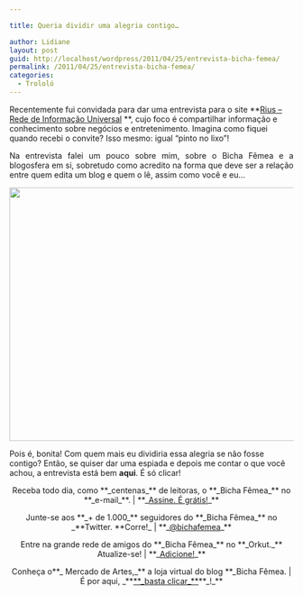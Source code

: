 ```yaml
---

title: Queria dividir uma alegria contigo…

author: Lidiane
layout: post
guid: http://localhost/wordpress/2011/04/25/entrevista-bicha-femea/
permalink: /2011/04/25/entrevista-bicha-femea/
categories:
  - Trololó
---
```

Recentemente fui convidada para dar uma entrevista para o site **[Rius – Rede de Informação Universal](http://rius.com.br/) **, cujo foco é compartilhar informação e conhecimento sobre negócios e entretenimento. Imagina como fiquei quando recebi o convite? Isso mesmo: igual “pinto no lixo”!

<p style="text-align: justify;">
  Na entrevista falei um pouco sobre mim, sobre o Bicha Fêmea e a blogosfera em si, sobretudo como acredito na forma que deve ser a relação entre quem edita um blog e quem o lê, assim como você e eu…
</p>

<!--more-->

<p style="text-align: center;">
  <a href="http://www.trololodemulher.com.br/blog/wp-content/uploads/2011/04/Lidiane-Vasconcelos-Bicha-Femea.jpg"><img class="alignnone size-full wp-image-6279" title="Lidiane Vasconcelos Bicha Fêmea" src="http://www.trololodemulher.com.br/blog/wp-content/uploads/2011/04/Lidiane-Vasconcelos-Bicha-Femea.jpg" alt="" width="600" height="450" /></a>
</p>

Pois é, bonita! Com quem mais eu dividiria essa alegria se não fosse contigo? Então, se quiser dar uma espiada e depois me contar o que você achou, a entrevista está bem **aqui**. É só clicar!

<p style="text-align: center;">
  Receba todo dia, como **_centenas_** de leitoras, o **_Bicha Fêmea_** no **_e-mail_**. | **_<a href="http://feedburner.google.com/fb/a/mailverify?uri=blogbichafemea&loc=pt_BR">Assine. É grátis!</a>_**
</p>

<p style="text-align: center;">
  Junte-se aos **_+ de 1.000_** seguidores do **_Bicha Fêmea_** no _**Twitter. **Corre!_ | **_<a href="http://twitter.com/bichafemea">@bichafemea</a>_**
</p>

<p style="text-align: center;">
  Entre na grande rede de amigos do **_Bicha Fêmea_** no **_Orkut._** Atualize-se! | **_<a href="http://www.orkut.com.br/Main#Profile?uid=5161612886294499900">Adicione!</a>_**
</p>

<p style="text-align: center;">
  Conheça o**_ Mercado de Artes,_** a loja virtual do blog **_Bicha Fêmea. | É por aqui, _**<a href="http://www.trololodemulher.com.br/loja/">**_basta clicar_**</a>**_!_**
</p>